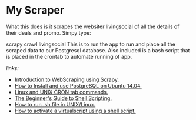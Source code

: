 # My Scraper

What this does is it scrapes the websiter livingsocial of all the details of their deals and promo. Simpy type:

  scrapy crawl livingsocial
This is to run the app to run and place all the scraped data to our Postgresql database. Also included is a bash script that is placed in the crontab to automate running of app.

*links:*
* [Introduction to WebScraping using Scrapy.](http://newcoder.io/scrape/intro/)
* [How to Install and use PostgreSQL on Ubuntu 14.04.](https://www.digitalocean.com/community/tutorials/how-to-install-and-use-postgresql-on-ubuntu-14-04)
* [Linux and UNIX CRON tab commands.](http://www.computerhope.com/unix/ucrontab.htm)
* [The Beginner's Guide to Shell Scripting.](http://www.howtogeek.com/67469/the-beginners-guide-to-shell-scripting-the-basics/)
* [How to run .sh file in UNIX/Linux.](http://www.cyberciti.biz/faq/run-execute-sh-shell-script/)
* [How to activate a virtualscript using a shell script.](http://stackoverflow.com/questions/7369145/activating-a-virtualenv-using-a-shell-script-doesnt-seem-to-work)
